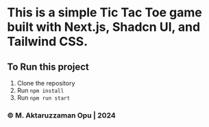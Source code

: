 
# This is a simple Tic Tac Toe game built with Next.js, Shadcn UI, and Tailwind CSS.

## To Run this project

1. Clone the repository
2. Run `npm install`
3. Run `npm run start`

### © M. Aktaruzzaman Opu | 2024
